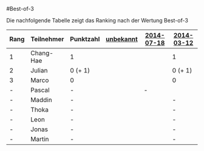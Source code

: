 #Best-of-3

Die nachfolgende Tabelle zeigt das Ranking nach der Wertung Best-of-3

Rang | Teilnehmer | Punktzahl | [unbekannt](Challenges/yyyy-MM-dd) | [2014-07-18](Challenges/2014-07-18) | [2014-03-12](Challenges/2014-03-12) |
---- | ---------- | --------- | ------- | ------- | ------- |
1    | Chang-Hae  | 1         |         |         | 1       |
2    | Julian     | 0 (+ 1)   |         |         | 0 (+ 1) |
3    | Marco      | 0         |         |         | 0       |
-    | Pascal     | -         |         | -       |
-    | Maddin     | -         |         |         | -       |
-    | Thoka      | -         |         |         | -       |
-    | Leon       | -         |         |         | -       |
-    | Jonas      | -         |         |         | -       |
-    | Martin     | -         |         |         | -       |
